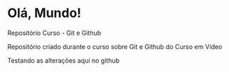 # Olá, Mundo!
Repositório Curso - Git e Github

Repositório criado durante o curso sobre Git e Github do Curso em Vídeo

Testando as alterações aqui no github
